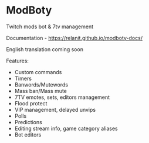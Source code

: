 # ModBoty
Twitch mods bot & 7tv management

Documentation - https://relanit.github.io/modboty-docs/

English translation coming soon

Features:
- Custom commands
- Timers
- Banwords/Mutewords
- Mass ban/Mass mute
- 7TV emotes, sets, editors management
- Flood protect
- VIP management, delayed unvips
- Polls
- Predictions
- Editing stream info, game category aliases
- Bot editors
